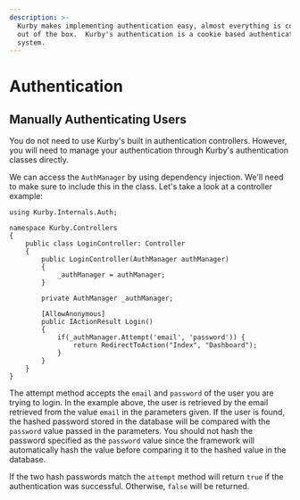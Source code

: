 ```yaml
---
description: >-
  Kurby makes implementing authentication easy, almost everything is configured
  out of the box.  Kurby's authentication is a cookie based authentication
  system.
---
```


# Authentication

## Manually Authenticating Users

You do not need to use Kurby's built in authentication controllers. However, you will need to manage your authentication through Kurby's authentication classes directly.

We can access the `AuthManager` by using dependency injection.  We'll need to make sure to include this in the class.  Let's take a look at a controller example:

```aspnet
using Kurby.Internals.Auth;

namespace Kurby.Controllers
{
    public class LoginController: Controller
    {
        public LoginController(AuthManager authManager)
        {
            _authManager = authManager;
        }
        
        private AuthManager _authManager;
        
        [AllowAnonymous]
        public IActionResult Login()
        { 
            if(_authManager.Attempt('email', 'password')) {
                return RedirectToAction("Index", "Dashboard");
            }
        }
    }
}
```

The attempt method accepts the `email` and `password` of the user you are trying to login.  In the example above, the user is retrieved by the email retrieved from the value `email` in the parameters given.  If the user is found, the hashed password stored in the database will be compared with the `password` value passed in the parameters.  You should not hash the password specified as the `password` value since the framework will automatically hash the value before comparing it to the hashed value in the database.

If the two hash passwords match the `attempt` method will return `true` if the authentication was successful.  Otherwise, `false` will be returned.

